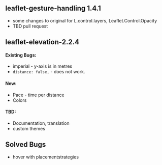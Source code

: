 ## leaflet-gesture-handling 1.4.1
* some changes to original for L.control.layers, Leaflet.Control.Opacity
* TBD pull request

## leaflet-elevation-2.2.4

#### Existing Bugs:
* imperial - y-axis is in metres
* `distance: false,` - does not work.

#### New:
* Pace - time per distance
* Colors

#### TBD:
* Documentation, translation
* custom themes

## Solved Bugs
* hover with placementstrategies
